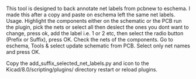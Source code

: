 This tool is designed to back annotate net labels from pcbnew to eschema.
I made this after a copy and paste on eschema left the same net labels.
Usage.
Highlight the components either on the schematic or the PCB run 
the plugin, pick the nets or select all then deslect the ones 
you dont want to change, press ok, add the label i.e. 1 or 2 etc,
then select the radio button (Prefix or Suffix), press OK.
Check the nets of the components. 
Go to eschema, Tools & select update schematic from PCB.
Select only net names and press OK. 

Copy the add_suffix_selected_net_labels.py and icon to the 
Kicad/8.0/scripting/plugins/ directory restart or reload plugins. 
